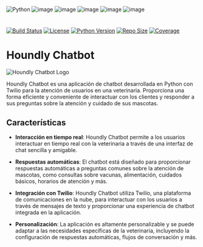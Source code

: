 
![Python](https://img.shields.io/badge/python-3670A0?logo=python&logoColor=ffdd54&style=for-the-badge)
![image](https://img.shields.io/badge/GitHub-100000?style=for-the-badge&logo=github&logoColor=white)
![image](https://img.shields.io/badge/Git-F05032?style=for-the-badge&logo=git&logoColor=white)
![image](https://img.shields.io/badge/WhatsApp-1BD741?style=for-the-badge&logo=WhatsApp&logoColor=white)
![image](https://img.shields.io/badge/Twilio-FF0000?style=for-the-badge&logo=Twilio&logoColor=white)
![image](https://img.shields.io/badge/Google%20Sheets-1BD741?style=for-the-badge&logo=Google%20Sheets&logoColor=white)

#
[![Build Status](https://img.shields.io/travis/usuario/houndly-chatbot.svg?style=flat-square)](https://travis-ci.org/usuario/houndly-chatbot)
[![License](https://img.shields.io/github/license/usuario/houndly-chatbot.svg?style=flat-square)](https://github.com/usuario/houndly-chatbot/blob/main/LICENSE)
[![Python Version](https://img.shields.io/badge/python-3.8%20%7C%203.9%20%7C%203.10-blue.svg?style=flat-square)](https://www.python.org/downloads/)
[![Repo Size](https://img.shields.io/github/repo-size/usuario/houndly-chatbot.svg?style=flat-square)](https://github.com/usuario/houndly-chatbot)
[![Coverage](https://img.shields.io/codecov/c/github/usuario/houndly-chatbot.svg?style=flat-square)](https://codecov.io/gh/usuario/houndly-chatbot)


#

# Houndly Chatbot

![Houndly Chatbot Logo](https://dewey.tailorbrands.com/production/brand_version_mockup_image/537/8256397537_b900a728-7855-4037-bc27-a6f1c0b08dd4.png?cb=1680657229)

Houndly Chatbot es una aplicación de chatbot desarrollada en Python con Twilio para la atención de usuarios en una veterinaria. Proporciona una forma eficiente y conveniente de interactuar con los clientes y responder a sus preguntas sobre la atención y cuidado de sus mascotas.

## Características

- **Interacción en tiempo real**: Houndly Chatbot permite a los usuarios interactuar en tiempo real con la veterinaria a través de una interfaz de chat sencilla y amigable.

- **Respuestas automáticas**: El chatbot está diseñado para proporcionar respuestas automáticas a preguntas comunes sobre la atención de mascotas, como consultas sobre vacunas, alimentación, cuidados básicos, horarios de atención y más.

- **Integración con Twilio**: Houndly Chatbot utiliza Twilio, una plataforma de comunicaciones en la nube, para interactuar con los usuarios a través de mensajes de texto y proporcionar una experiencia de chatbot integrada en la aplicación.

- **Personalización**: La aplicación es altamente personalizable y se puede adaptar a las necesidades específicas de la veterinaria, incluyendo la configuración de respuestas automáticas, flujos de conversación y más.
